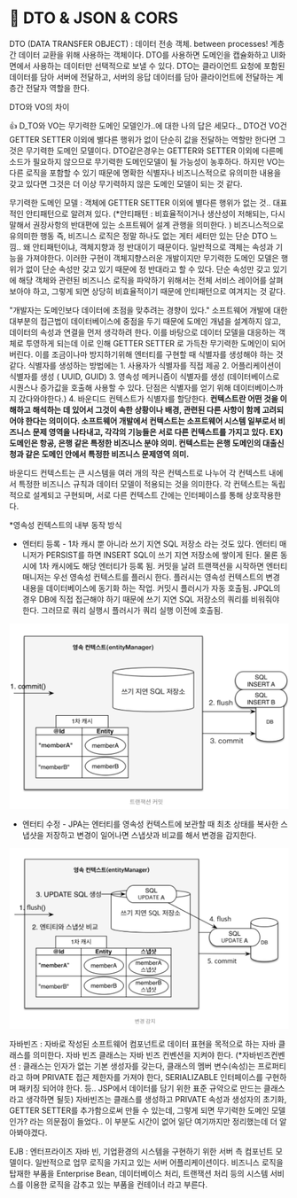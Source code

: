 # 🥑 DTO & JSON & CORS

DTO (DATA TRANSFER OBJECT) : 데이터 전송 객체. between processes! 계층 간 데이터 교환을 위해 사용하는 객체이다. DTO를 사용하면 도메인을 캡슐화하고 UI화면에서 사용하는 데이터만 선택적으로 보낼 수 있다. DTO는 클라이언트 요청에 포함된 데이터를 담아 서버에 전달하고, 서버의 응답 데이터를 담아 클라이언트에 전달하는 계층간 전달자 역할을 한다.

DTO와 VO의 차이&#x20;

:thumbsup: D_TO와 VO는 무기력한 도메인 모델인가..에 대한 나의 답은 세모다._  DTO건 VO건 GETTER SETTER 이외에 별다른 행위가 없이 단순히 값을 전달하는 역할만 한다면 그것은 무기력한 도메인 모델이다. DTO같은경우는  GETTER와 SETTER 이외에 다른메소드가  필요하지 않으므로 무기력한 도메인모델이 될 가능성이 농후하다.  하지만 VO는 다른 로직을 포함할 수 있기 때문에  명확한 식별자나  비즈니스적으로 유의미한 내용을 갖고 있다면 그것은 더 이상 무기력하지 않은 도메인 모델이 되는 것 같다.

무기력한 도메인 모델 : 객체에  GETTER SETTER 이외에 별다른 행위가 없는 것.. 대표적인 안티패턴으로 알려져 있다. (\*안티패턴 : 비효율적이거나 생산성이 저해되는, 다시 말해서 권장사항의 반대편에 있는 소프트웨어 설계 관행을 의미한다. ) 비즈니스적으로 유의미한 행동 즉, 비즈니스 로직은 정말 하나도 없는 게터 세터만 있는 단순 DTO 느낌.. 왜 안티패턴이냐, 객체지향과 정 반대이기 때문이다. 일반적으로 객체는 속성과 기능을 가져야한다. 이러한 구현이 객체지향스러운 개발이지만 무기력한 도메인 모델은 행위가 없이 단순 속성만 갖고 있기 때문에 정 반대라고 할 수 있다. 단순 속성만 갖고 있기에 해당 객체와 관련된 비즈니스 로직을 파악하기 위해서는 전체 서비스 레이어를 살펴보아야 하고, 그렇게 되면 상당히 비효율적이기 때문에 안티패턴으로 여겨지는 것 같다.

"개발자는 도메인보다 데이터에 초점을 맞추려는 경향이 있다." 소프트웨어 개발에 대한 대부분의 접근법이 데이터베이스에 중점을 두기 때문에 도메인 개념을 설계하지 않고, 데이터의 속성과 연결을 먼저 생각하려 한다. 이를 바탕으로 데이터 모델을 대응하는 객체로 투영하게 되는데 이로 인해 GETTER SETTER 로 가득찬 무기력한 도메인이 되어버린다. 이를 조금이나마 방지하기위해 엔터티를 구현할 때 식별자를 생성해야 하는 것 같다. 식별자를 생성하는 방법에는  1. 사용자가 식별자를 직접 제공 2. 어플리케이션이 식별자를 생성 ( UUID, GUID) 3. 영속성 메커니즘이 식별자를 생성 (데이터베이스로 시퀀스나 증가값을 호출해 사용할 수 있다. 단점은 식별자를 얻기 위해 데이터베이스까지 갔다와야한다.) 4. 바운디드 컨텍스트가 식별자를 할당한다. **컨텍스트란 어떤 것을 이해하고 해석하는 데 있어서 그것이 속한 상황이나 배경, 관련된 다른 사항이 함께 고려되어야 한다는 의미이다. 소프트웨어 개발에서 컨텍스트는 소프트웨어 시스템 일부로서 비즈니스 문제 영역을 나타내고, 각각의 기능들은 서로 다른 컨텍스트를 가지고 있다. EX) 도메인은 항공,  은행   같은 특정한 비즈니스 분야 의미. 컨텍스트는  은행 도메인의   대출신청과  같은  도메인 안에서 특정한 비즈니스 문제영역 의미.**&#x20;

바운디드 컨텍스트는 큰 시스템을 여러 개의 작은 컨텍스트로 나누어 각 컨텍스트 내에서 특정한 비즈니스 규칙과 데이터 모델이 적용되는 것을 의미한다. 각 컨텍스트는 독립적으로 설계되고 구현되며, 서로 다른 컨텍스트 간에는 인터페이스를 통해 상호작용한다.

\*영속성 컨텍스트의 내부 동작 방식

* 엔터티 등록 - 1차 캐시 뿐 아니라 쓰기 지연 SQL 저장소  라는 것도 있다. 엔터티 매니저가 PERSIST를 하면 INSERT SQL이 쓰기 지연 저장소에 쌓이게 된다. 물론 동시에 1차 캐시에도 해당 엔터티가 등록 됨. 커밋을 날려 트랜잭션을 시작하면 엔터티 매니저는 우선 영속성 컨텍스트를 플러시 한다. 플러시는 영속성 컨텍스트의 변경 내용을 데이터베이스에 동기화 하는 작업. 커밋시 플러시가 자동 호출됨. JPQL의 경우  DB에 직접 접근해야 하기 때문에 쓰기 지연  SQL 저장소의 쿼리를 비워줘야 한다. 그러므로  쿼리 실행시 플러시가 쿼리 실행 이전에 호출됨.

![](.gitbook/assets/image.png)

* 엔터티 수정 - JPA는 엔터티를 영속성 컨텍스트에 보관할 때 최초 상태를 복사한 스냅샷을 저장하고 변경이 일어나면 스냅샷과 비교를 해서 변경을 감지한다.

![](<.gitbook/assets/image (1).png>)

자바빈즈 : 자바로 작성된 소프트웨어 컴포넌트로 데이터 표현을 목적으로 하는 자바 클래스를 의미한다. 자바 빈즈 클래스는 자바 빈즈 컨벤션을 지켜야 한다. (\*자바빈즈컨벤션 : 클래스는 인자가 없는 기본 생성자를 갖는다, 클래스의 멤버 변수(속성)는 프로퍼티 라고 하며 PRIVATE 접근 제한자를 가져야 한다, SERIALIZABLE 인터페이스를 구현하며 패키징 되어야 한다. 등.. JSP에서 데이터를 담기 위한 표준 규약으로 만드는 클래스라고 생각하면 될듯) 자바빈즈는 클래스를 생성하고 PRIVATE 속성과 생성자의 초기화, GETTER SETTER를 추가함으로써 만들 수 있는데, 그렇게 되면 무기력한 도메인 모델인가? 라는 의문점이 들었다.. 이 부분도 시간이 없어 일단 여기까지만 정리했는데 더 알아봐야겠다.

EJB : 엔터프라이즈 자바 빈, 기업환경의 시스템을 구현하기 위한 서버 측 컴포넌트 모델이다. 일반적으로 업무 로직을 가지고 있는 서버 어플리케이션이다. 비즈니스 로직을 탑재한 부품을 Enterprise Bean, 데이터베이스 처리, 트랜잭션 처리 등의 시스템 서비스를 이용한 로직을 감추고 있는 부품을 컨테이너 라고 부른다.&#x20;
